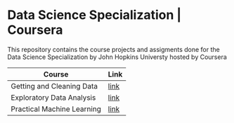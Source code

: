 # Data Science Specialization | Coursera

This repository contains the course projects and assigments done for the Data Science Specialization by John Hopkins Universty hosted by Coursera

| Course | Link |
| ------ | ---- |
| Getting and Cleaning Data | [link](https://github.com/eranda-ihalagedara/datasciencecoursera/tree/master/3.Getting%20and%20Cleaing%20Data) |
| Exploratory Data Analysis | [link](https://github.com/eranda-ihalagedara/datasciencecoursera/tree/master/4.Exploratory%20Data%20Analysis) |
| Practical Machine Learning | [link](https://github.com/eranda-ihalagedara/datasciencecoursera/tree/master/8.Practical%20Machine%20Learning) |

